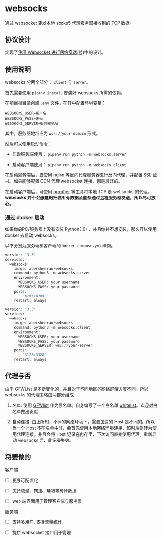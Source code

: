# websocks

通过 websocket 转发本地 socks5 代理服务器接收到的 TCP 数据。

## 协议设计

实现了[使用 Websocket 进行网络穿透(续)](https://abersheeran.com/articles/Fuck-GFW-WebSocket-/)中的设计。

## 使用说明

websocks 分两个部分： `client` 与 `server`。

首先需要使用 `pipenv install` 安装好 websocks 所需的依赖。

在项目根目录创建 `.env` 文件，在其中配置环境变量：

```.env
WEBSOCKS_USER=用户名
WEBSOCKS_PASS=密码
WEBSOCKS_SERVER=服务器地址
```

其中，服务器地址应为 `wss://your-domain` 形式。

然后可以使用启动命令：

- 启动服务端使用： `pipenv run python -m websocks.server`

- 启动客户端使用： `pipenv run python -m websocks.client`

在启动服务端后，应使用 nginx 等反向代理服务器进行反向代理，并配置 SSL 证书。如果能够配置 CDN 代理 websocket 连接，那是最好的。

在启动客户端后，可使用 [proxifier](https://www.proxifier.com/) 等工具将本地 TCP 走 websocks 的代理。**websocks 并不会愚蠢的把你所有数据流量都通过远程服务器发送，所以尽可放心。**

### 通过 docker 启动

如果你的PC/服务器上没有安装 Python3.6+，并且你并不想安装，那么可以使用 docker 去启动 websocks。

以下分别为服务端和客户端的 `docker-compose.yml` 样例。

```python
version: '3.3'
services:
  websocks:
    image: abersheeran/websocks
    command: python3 -m websocks.server
    environment:
      WEBSOCKS_USER: your username
      WEBSOCKS_PASS: your password
    ports:
      - "8765:8765"
    restart: always
```

```python
version: '3.3'
services:
  websocks:
    image: abersheeran/websocks
    command: python3 -m websocks.client
    environment:
      WEBSOCKS_USER: your username
      WEBSOCKS_PASS: your password
      WEBSOCKS_SERVER: wss://your-server
    ports:
      - "3128:3128"
    restart: always
```

## 代理与否

由于 GFWList 是不断变化的，并且对于不同地区的网络屏蔽力度不同。所以 websocks 的代理策略由两部分组成

1. 名单: 使用 [GFWlist](https://github.com/gfwlist/gfwlist) 作为黑名单。自身编写了一个白名单 [whitelist](https://github.com/abersheeran/websocks/blob/master/websocks/whitelist.txt)。欢迎对白名单做出贡献

2. 自动连接: 由上所知，不同的网络环境下，需要加速的 Host 是不同的。所以当一个 Host 不在名单中时，会首先使用本地网络环境连接，超时后则转为使用代理连接。并且会将 Host 记录在内存里，下次访问直接使用代理。重新启动 websocks 后，此记录失效。

## 将要做的

客户端：

- [ ] 更多可配置化

- [ ] 支持流量、网速、延迟等统计数据

- [ ] web 端界面用于管理客户端与服务器

服务端：

- [ ] 支持多用户. 支持流量统计.

- [ ] 提供 websocket 接口用于管理
